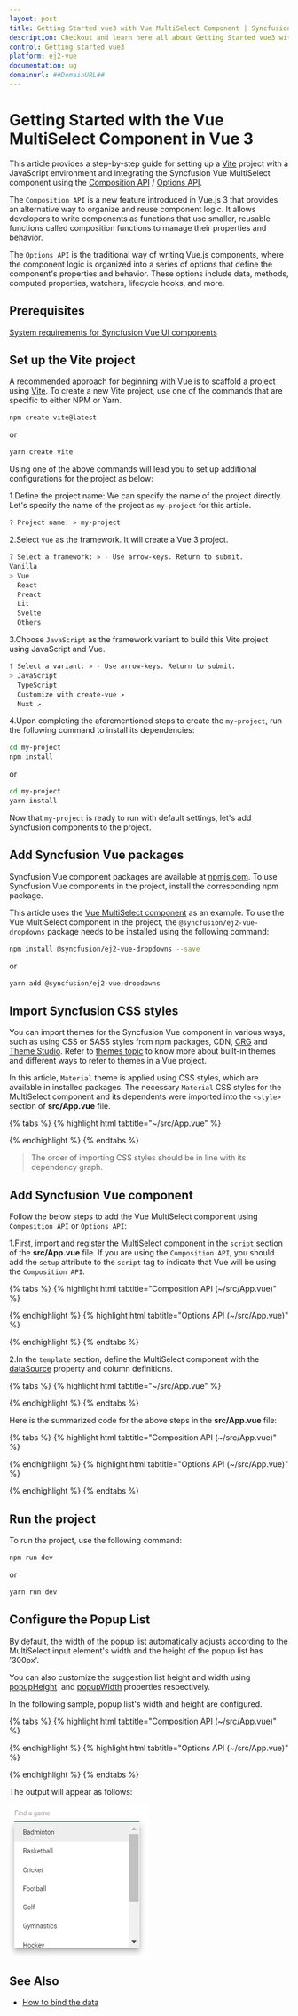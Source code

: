 ```yaml
---
layout: post
title: Getting Started vue3 with Vue MultiSelect Component | Syncfusion
description: Checkout and learn here all about Getting Started vue3 with Vue MultiSelect component it's elements and more.
control: Getting started vue3 
platform: ej2-vue
documentation: ug
domainurl: ##DomainURL##
---
```


# Getting Started with the Vue MultiSelect Component in Vue 3

This article provides a step-by-step guide for setting up a [Vite](https://vitejs.dev/) project with a JavaScript environment and integrating the Syncfusion Vue MultiSelect component using the [Composition API](https://vuejs.org/guide/introduction.html#composition-api) / [Options API](https://vuejs.org/guide/introduction.html#options-api).

The `Composition API` is a new feature introduced in Vue.js 3 that provides an alternative way to organize and reuse component logic. It allows developers to write components as functions that use smaller, reusable functions called composition functions to manage their properties and behavior.

The `Options API` is the traditional way of writing Vue.js components, where the component logic is organized into a series of options that define the component's properties and behavior. These options include data, methods, computed properties, watchers, lifecycle hooks, and more.

## Prerequisites

[System requirements for Syncfusion Vue UI components](https://ej2.syncfusion.com/vue/documentation/system-requirements)

## Set up the Vite project

A recommended approach for beginning with Vue is to scaffold a project using [Vite](https://vitejs.dev/). To create a new Vite project, use one of the commands that are specific to either NPM or Yarn.

```bash
npm create vite@latest
```

or

```bash
yarn create vite
```

Using one of the above commands will lead you to set up additional configurations for the project as below:

1.Define the project name: We can specify the name of the project directly. Let's specify the name of the project as `my-project` for this article.

```bash
? Project name: » my-project
```

2.Select `Vue` as the framework. It will create a Vue 3 project.

```bash
? Select a framework: » - Use arrow-keys. Return to submit.
Vanilla
> Vue
  React
  Preact
  Lit
  Svelte
  Others
```

3.Choose `JavaScript` as the framework variant to build this Vite project using JavaScript and Vue.

```bash
? Select a variant: » - Use arrow-keys. Return to submit.
> JavaScript
  TypeScript
  Customize with create-vue ↗
  Nuxt ↗
```

4.Upon completing the aforementioned steps to create the `my-project`, run the following command to install its dependencies:

```bash
cd my-project
npm install
```

or

```bash
cd my-project
yarn install
```

Now that `my-project` is ready to run with default settings, let's add Syncfusion components to the project.

## Add Syncfusion Vue packages

Syncfusion Vue component packages are available at [npmjs.com](https://www.npmjs.com/search?q=ej2-vue). To use Syncfusion Vue components in the project, install the corresponding npm package.

This article uses the [Vue MultiSelect component](https://www.syncfusion.com/vue-components/vue-multiselect-dropdown) as an example. To use the Vue MultiSelect component in the project, the `@syncfusion/ej2-vue-dropdowns` package needs to be installed using the following command:

```bash
npm install @syncfusion/ej2-vue-dropdowns --save
```

or

```bash
yarn add @syncfusion/ej2-vue-dropdowns
```

## Import Syncfusion CSS styles

You can import themes for the Syncfusion Vue component in various ways, such as using CSS or SASS styles from npm packages, CDN, [CRG](https://ej2.syncfusion.com/javascript/documentation/common/custom-resource-generator/) and [Theme Studio](https://ej2.syncfusion.com/vue/documentation/appearance/theme-studio). Refer to [themes topic](https://ej2.syncfusion.com/vue/documentation/appearance/theme) to know more about built-in themes and different ways to refer to themes in a Vue project.

In this article, `Material` theme is applied using CSS styles, which are available in installed packages. The necessary `Material` CSS styles for the MultiSelect component and its dependents were imported into the `<style>` section of **src/App.vue** file.

{% tabs %}
{% highlight html tabtitle="~/src/App.vue" %}

<style>
  @import "../node_modules/@syncfusion/ej2-base/styles/material.css";
  @import "../node_modules/@syncfusion/ej2-inputs/styles/material.css";
  @import "../node_modules/@syncfusion/ej2-vue-dropdowns/styles/material.css";
  @import "../node_modules/@syncfusion/ej2-buttons/styles/material.css";
</style>

{% endhighlight %}
{% endtabs %}

> The order of importing CSS styles should be in line with its dependency graph.

## Add Syncfusion Vue component

Follow the below steps to add the Vue MultiSelect component using `Composition API` or `Options API`:

  1.First, import and register the MultiSelect component in the `script` section of the **src/App.vue** file. If you are using the `Composition API`, you should add the `setup` attribute to the `script` tag to indicate that Vue will be using the `Composition API`.

{% tabs %}
{% highlight html tabtitle="Composition API (~/src/App.vue)" %}

<script setup>
  import { MultiSelectComponent as EjsMultiselect } from "@syncfusion/ej2-vue-dropdowns";
</script>

{% endhighlight %}
{% highlight html tabtitle="Options API (~/src/App.vue)" %}

<script>
import { MultiSelectComponent } from "@syncfusion/ej2-vue-dropdowns";
//Component registeration
export default {
    name: "App",
    components: {
        'ejs-multiselect' : MultiSelectComponent,
    }
}
</script>

{% endhighlight %}
{% endtabs %}
   
2.In the `template` section, define the MultiSelect component with the [dataSource](https://ej2.syncfusion.com/vue/documentation/api/multi-select#datasource) property and column definitions.

{% tabs %}
{% highlight html tabtitle="~/src/App.vue" %}

<template>
    <div class="control_wrapper">
       <ejs-multiselect id='multiselect' :dataSource='sportsData'></ejs-combobox>
    </div>
</template>

{% endhighlight %}
{% endtabs %}

Here is the summarized code for the above steps in the **src/App.vue** file:

{% tabs %}
{% highlight html tabtitle="Composition API (~/src/App.vue)" %}

<template>
    <div class="control_wrapper">
        <ejs-multiselect id='multiselect' :dataSource='data[0].sportsData'></ejs-multiselect>
    </div>
</template>
<script setup>
import { MultiSelectComponent as EjsMultiselect } from "@syncfusion/ej2-vue-dropdowns";

  const data = [{ sportsData: ['Badminton', 'Basketball', 'Cricket', 'Football', 'Golf', 'Gymnastics', 'Hockey', 'Rugby', 'Snooker', 'Tennis']}]
  
</script>
<style>
@import "../node_modules/@syncfusion/ej2-base/styles/material.css";
@import "../node_modules/@syncfusion/ej2-inputs/styles/material.css";
@import "../node_modules/@syncfusion/ej2-vue-dropdowns/styles/material.css";
@import "../node_modules/@syncfusion/ej2-buttons/styles/material.css";
</style>

{% endhighlight %}
{% highlight html tabtitle="Options API (~/src/App.vue)" %}

<template>
    <div class="control_wrapper">
        <ejs-multiselect id='multiselect' :dataSource='sportsData'></ejs-multiselect>
    </div>
</template>
<script>
import { MultiSelectComponent } from "@syncfusion/ej2-vue-dropdowns";
//Component registeration
export default {
    name: 'App',
    components: {
        "ejs-multiselect": MultiSelectComponent
    },
    data () {
        return {
            sportsData: ['Badminton', 'Basketball', 'Cricket', 'Football', 'Golf', 'Gymnastics', 'Hockey', 'Rugby', 'Snooker', 'Tennis']
        }
    }
}
</script>
<style>
@import "../node_modules/@syncfusion/ej2-base/styles/material.css";
@import "../node_modules/@syncfusion/ej2-inputs/styles/material.css";
@import "../node_modules/@syncfusion/ej2-vue-dropdowns/styles/material.css";
@import "../node_modules/@syncfusion/ej2-buttons/styles/material.css";
</style>

{% endhighlight %}
{% endtabs %}

## Run the project

To run the project, use the following command:

```bash
npm run dev
```

or

```bash
yarn run dev
```

## Configure the Popup List

By default, the width of the popup list automatically adjusts according to the MultiSelect input element's width and the height of the popup list has '300px'.

You can also customize the suggestion list height and width using [popupHeight](https://ej2.syncfusion.com/vue/documentation/api/multi-select/#popupheight) &nbsp;and [popupWidth](https://ej2.syncfusion.com/vue/documentation/api/multi-select/#popupwidth) properties respectively.

In the following sample, popup list's width and height are configured.

{% tabs %}
{% highlight html tabtitle="Composition API (~/src/App.vue)" %}

<template>
  <div id="app">
    <div id='container' style="margin:50px auto 0; width:250px;">
        <br>
        <ejs-multiselect id='multiselect' :dataSource='data[0].sportsData' popupHeight="250px" popupWidth="250px" placeholder="Find a game"></ejs-multiselect>
    </div>
  </div>
</template>
<script setup>
import { MultiSelectComponent as EjsMultiselect } from "@syncfusion/ej2-vue-dropdowns";

  const data = [{ sportsData: ['Badminton', 'Basketball', 'Cricket', 'Football', 'Golf', 'Gymnastics', 'Hockey', 'Rugby', 'Snooker', 'Tennis'] }]
   
</script>
<style>
@import "../node_modules/@syncfusion/ej2-base/styles/material.css";
@import "../node_modules/@syncfusion/ej2-inputs/styles/material.css";
@import "../node_modules/@syncfusion/ej2-vue-dropdowns/styles/material.css";
@import "../node_modules/@syncfusion/ej2-buttons/styles/material.css";
</style>

{% endhighlight %}
{% highlight html tabtitle="Options API (~/src/App.vue)" %}

<template>
  <div id="app">
    <div id='container' style="margin:50px auto 0; width:250px;">
        <br>
        <ejs-multiselect id='multiselect' :dataSource='sportsData' popupHeight="250px" popupWidth="250px" placeholder="Find a game"></ejs-multiselect>
    </div>
  </div>
</template>
<script>
import { MultiSelectComponent } from "@syncfusion/ej2-vue-dropdowns";
//Component registeration
export default {
    name: 'App',
    components: {
        "ejs-multiselect": MultiSelectComponent
    },
    data (){
        return {
            sportsData: ['Badminton', 'Basketball', 'Cricket', 'Football', 'Golf', 'Gymnastics', 'Hockey', 'Rugby', 'Snooker', 'Tennis']
        }
    }
}
</script>
<style>
@import "../node_modules/@syncfusion/ej2-base/styles/material.css";
@import "../node_modules/@syncfusion/ej2-inputs/styles/material.css";
@import "../node_modules/@syncfusion/ej2-vue-dropdowns/styles/material.css";
@import "../node_modules/@syncfusion/ej2-buttons/styles/material.css";
</style>

{% endhighlight %}
{% endtabs %}

The output will appear as follows:

![Multiselect suggestion list customized height and width](./images/popup.png)

## See Also

* [How to bind the data](./data-binding)
